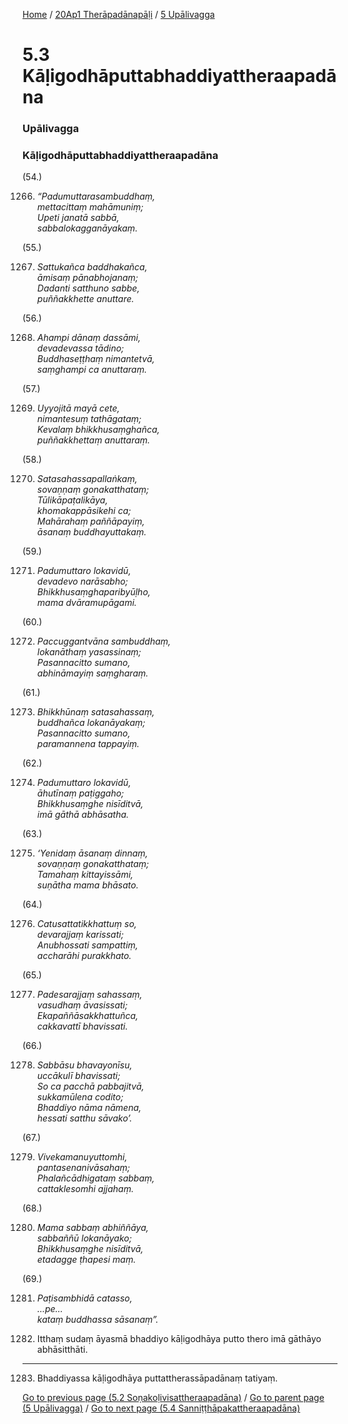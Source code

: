 
[Home](/) / [20Ap1 Therāpadānapāḷi](/tipitaka/20Ap1.md) / [5 Upālivagga](/tipitaka/20Ap1/5.md)

# 5.3 Kāḷigodhāputtabhaddiyattheraapadāna

### Upālivagga

### Kāḷigodhāputtabhaddiyattheraapadāna

(54.)

1266. _“Padumuttarasambuddhaṃ,_  
_mettacittaṃ mahāmuniṃ;_  
_Upeti janatā sabbā,_  
_sabbalokagganāyakaṃ._  


(55.)

1267. _Sattukañca baddhakañca,_  
_āmisaṃ pānabhojanaṃ;_  
_Dadanti satthuno sabbe,_  
_puññakkhette anuttare._  


(56.)

1268. _Ahampi dānaṃ dassāmi,_  
_devadevassa tādino;_  
_Buddhaseṭṭhaṃ nimantetvā,_  
_saṃghampi ca anuttaraṃ._  


(57.)

1269. _Uyyojitā mayā cete,_  
_nimantesuṃ tathāgataṃ;_  
_Kevalaṃ bhikkhusaṃghañca,_  
_puññakkhettaṃ anuttaraṃ._  


(58.)

1270. _Satasahassapallaṅkaṃ,_  
_sovaṇṇaṃ gonakatthataṃ;_  
_Tūlikāpaṭalikāya,_  
_khomakappāsikehi ca;_  
_Mahārahaṃ paññāpayiṃ,_  
_āsanaṃ buddhayuttakaṃ._  


(59.)

1271. _Padumuttaro lokavidū,_  
_devadevo narāsabho;_  
_Bhikkhusaṃghaparibyūḷho,_  
_mama dvāramupāgami._  


(60.)

1272. _Paccuggantvāna sambuddhaṃ,_  
_lokanāthaṃ yasassinaṃ;_  
_Pasannacitto sumano,_  
_abhināmayiṃ saṃgharaṃ._  


(61.)

1273. _Bhikkhūnaṃ satasahassaṃ,_  
_buddhañca lokanāyakaṃ;_  
_Pasannacitto sumano,_  
_paramannena tappayiṃ._  


(62.)

1274. _Padumuttaro lokavidū,_  
_āhutīnaṃ paṭiggaho;_  
_Bhikkhusaṃghe nisīditvā,_  
_imā gāthā abhāsatha._  


(63.)

1275. _‘Yenidaṃ āsanaṃ dinnaṃ,_  
_sovaṇṇaṃ gonakatthataṃ;_  
_Tamahaṃ kittayissāmi,_  
_suṇātha mama bhāsato._  


(64.)

1276. _Catusattatikkhattuṃ so,_  
_devarajjaṃ karissati;_  
_Anubhossati sampattiṃ,_  
_accharāhi purakkhato._  


(65.)

1277. _Padesarajjaṃ sahassaṃ,_  
_vasudhaṃ āvasissati;_  
_Ekapaññāsakkhattuñca,_  
_cakkavattī bhavissati._  


(66.)

1278. _Sabbāsu bhavayonīsu,_  
_uccākulī bhavissati;_  
_So ca pacchā pabbajitvā,_  
_sukkamūlena codito;_  
_Bhaddiyo nāma nāmena,_  
_hessati satthu sāvako’._  


(67.)

1279. _Vivekamanuyuttomhi,_  
_pantasenanivāsahaṃ;_  
_Phalañcādhigataṃ sabbaṃ,_  
_cattaklesomhi ajjahaṃ._  


(68.)

1280. _Mama sabbaṃ abhiññāya,_  
_sabbaññū lokanāyako;_  
_Bhikkhusaṃghe nisīditvā,_  
_etadagge ṭhapesi maṃ._  


(69.)

1281. _Paṭisambhidā catasso,_  
_…pe…_  
_kataṃ buddhassa sāsanaṃ”._  


1282. Itthaṃ sudaṃ āyasmā bhaddiyo kāḷigodhāya putto thero imā gāthāyo abhāsitthāti.

---

1283. Bhaddiyassa kāḷigodhāya puttattherassāpadānaṃ tatiyaṃ.



[Go to previous page (5.2 Soṇakoḷivisattheraapadāna)](/tipitaka/20Ap1/5/5.2.md) / [Go to parent page (5 Upālivagga)](/tipitaka/20Ap1/5.md) / [Go to next page (5.4 Sanniṭṭhāpakattheraapadāna)](/tipitaka/20Ap1/5/5.4.md)


